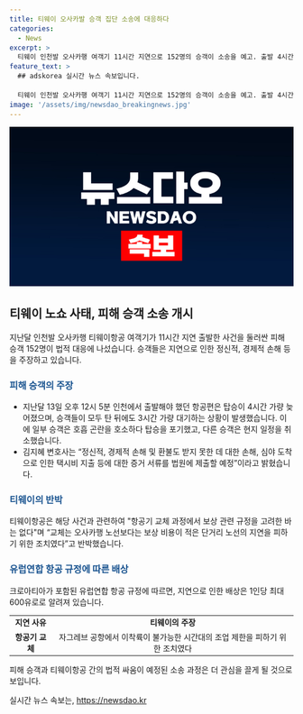 ```yaml
---
title: 티웨이 오사카발 승객 집단 소송에 대응하다
categories:
  - News
excerpt: >
  티웨이 인천발 오사카행 여객기 11시간 지연으로 152명의 승객이 소송을 예고. 출발 4시간 지연 후 3시간 대기, 일부는 탑승 포기하고 현지 일정 취소. 변호사는 정신적, 경제적 손해를 법원에 제출할 예정. 원고는 티웨이가 단거리 노선을 우선시하기 위해 항공기 교체했다고 주장. 티웨이는 보상 규정을 고려하지 않았다고 반박하며, 유럽연합 규정에 따른 최대 600유로의 배상이 예상됨.
feature_text: >
  ## adskorea 실시간 뉴스 속보입니다.

  티웨이 인천발 오사카행 여객기 11시간 지연으로 152명의 승객이 소송을 예고. 출발 4시간 지연 후 3시간 대기, 일부는 탑승 포기하고 현지 일정 취소. 변호사는 정신적, 경제적 손해를 법원에 제출할 예정. 원고는 티웨이가 단거리 노선을 우선시하기 위해 항공기 교체했다고 주장. 티웨이는 보상 규정을 고려하지 않았다고 반박하며, 유럽연합 규정에 따른 최대 600유로의 배상이 예상됨.
image: '/assets/img/newsdao_breakingnews.jpg'
---
```


<p><img src="/assets/img/newsdao_breakingnews.jpg" alt="adskorea 속보" /></p>

<h2 data-ke-size="size26">티웨이 노쇼 사태, 피해 승객 소송 개시</h2>

<p data-ke-size="size16">지난달 인천발 오사카행 티웨이항공 여객기가 11시간 지연 출발한 사건을 둘러싼 피해 승객 152명이 법적 대응에 나섰습니다. 승객들은 지연으로 인한 정신적, 경제적 손해 등을 주장하고 있습니다.</p>

<h3><b><span style="color: #1a5490;">피해 승객의 주장</span></b></h3>

<ul>
  <li>지난달 13일 오후 12시 5분 인천에서 출발해야 했던 항공편은 탑승이 4시간 가량 늦어졌으며, 승객들이 모두 탄 뒤에도 3시간 가량 대기하는 상황이 발생했습니다. 이에 일부 승객은 호흡 곤란을 호소하다 탑승을 포기했고, 다른 승객은 현지 일정을 취소했습니다.</li>
  <li>김지혜 변호사는 “정신적, 경제적 손해 및 환불도 받지 못한 데 대한 손해, 심야 도착으로 인한 택시비 지출 등에 대한 증거 서류를 법원에 제출할 예정”이라고 밝혔습니다.</li>
</ul>

<h3><b><span style="color: #1a5490;">티웨이의 반박</span></b></h3>

<p data-ke-size="size16">티웨이항공은 해당 사건과 관련하여 "항공기 교체 과정에서 보상 관련 규정을 고려한 바는 없다"며 “교체는 오사카행 노선보다는 보상 비용이 적은 단거리 노선의 지연을 피하기 위한 조치였다”고 반박했습니다.</p>

<h3><b><span style="color: #1a5490;">유럽연합 항공 규정에 따른 배상</span></b></h3>

<p data-ke-size="size16">크로아티아가 포함된 유럽연합 항공 규정에 따르면, 지연으로 인한 배상은 1인당 최대 600유로로 알려져 있습니다.</p>

<table>
  <tr>
    <td style="text-align: center; height: 17px;"><b>지연 사유</b></td>
    <td style="text-align: center; height: 17px;"><b>티웨이의 주장</b></td>
  </tr>
  <tr>
    <td style="text-align: center; height: 17px;"><b>항공기 교체</b></td>
    <td style="text-align: center; height: 17px;">자그레브 공항에서 이착륙이 불가능한 시간대의 조업 제한을 피하기 위한 조치였다</td>
  </tr>
</table>

<p data-ke-size="size16">피해 승객과 티웨이항공 간의 법적 싸움이 예정된 소송 과정은 더 관심을 끌게 될 것으로 보입니다.</p>
실시간 뉴스 속보는, <a href="https://newsdao.kr" rel="dofollow">https://newsdao.kr</a>


